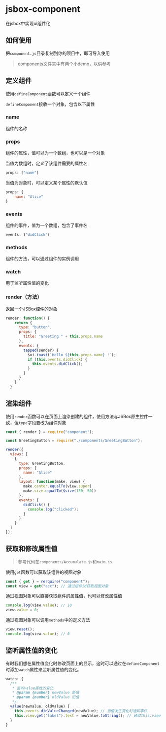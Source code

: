 # jsbox-component

在jsbox中实现ui组件化

## 如何使用

把`component.js`目录复制到你的项目中，即可导入使用

> components文件夹中有两个小demo，以供参考

## 定义组件

使用`defineComponent`函数可以定义一个组件

`defineComponent`接收一个对象，包含以下属性

### name

组件的名称

### props

组件的属性，值可以为一个数组，也可以是一个对象

当值为数组时，定义了该组件需要的属性名

```js
props: ["name"]
```

当值为对象时，可以定义某个属性的默认值

```js
props: {
	name: "Alice"
}
```

### events

组件的事件，值为一个数组，包含了事件名

```js
events: ["didClick"]
```

### methods

组件的方法，可以通过组件的实例调用

### watch

用于监听属性值的变化

### render（方法）

返回一个JSBox控件的对象

```js
render: function() {
    return {
      type: "button",
      props: {
        title: "Greeting " + this.props.name
      },
      events: {
        tapped(sender) {
          $ui.toast(`Hello ${this.props.name} !`);
          if (this.events.didClick) {
            this.events.didClick();
          }
        }
      }
    }
  }
```

## 渲染组件

使用`render`函数可以在页面上渲染创建的组件，使用方法与JSBox原生控件一致，但`type`字段要改为组件对象

```js
const { render } = require("component");

const GreetingButton = require("./components/GreetingButton");

render({
  views: [
    {
      type: GreetingButton,
      props: {
        name: "Alice"
      },
      layout: function(make, view) {
        make.center.equalTo(view.super)
        make.size.equalTo($size(150, 50))
      },
      events: {
        didClick() {
          console.log("clicked");
        }
      }
    }
  ]
});
```

## 获取和修改属性值

> 参考代码在`components/Accumulate.js`和`main.js`

使用`get`函数可以获取该组件的视图对象

```js
const { get } = rerquire("component");
const view = get("acc"); // 通过组件id获取视图对象
```

通过视图对象可以直接获取组件的属性值，也可以修改属性值

```js
console.log(view.value); // 10
view.value = 0;
```

通过视图对象可以调用`methods`中的定义方法

```js
view.reset();
console.log(view.value); // 0
```

## 监听属性值的变化

有时我们想在属性值变化时修改页面上的显示，这时可以通过在`defineComponent`时添加`watch`属性来监听属性值的变化。

```js
watch: {
  /**
   * 监听value属性的变化
   * @param {number} newValue 新值
   * @param {number} oldValue 旧值
   */
  value(newValue, oldValue) {
    this.events.didValueChanged(newValue); // 当值发生变化时通知事件
    this.view.get("label").text = newValue.toString(); // 通过this.view可以直接获得在页面上的视图对象
  }
}
```

